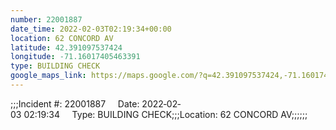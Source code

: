 ```yaml
---
number: 22001887
date_time: 2022-02-03T02:19:34+00:00
location: 62 CONCORD AV
latitude: 42.391097537424
longitude: -71.16017405463391
type: BUILDING CHECK
google_maps_link: https://maps.google.com/?q=42.391097537424,-71.16017405463391
---
```


;;;Incident #: 22001887     Date: 2022‐02‐03 02:19:34     Type: BUILDING CHECK;;;Location: 62 CONCORD AV;;;;;;
